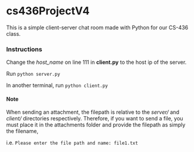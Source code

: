# cs436ProjectV4
This is a simple client-server chat room made with Python for our CS-436 class.

### Instructions

Change the *host_name* on line 111 in **client.py** to the host ip of the server.

Run `python server.py`

In another terminal, run `python client.py`


#### Note

When sending an attachment, the filepath is relative to the *server/* and *client/* directories respectively. Therefore, if you want to send a file, you must place it in the attachments folder and provide the filepath as simply the filename, 

i.e. `Please enter the file path and name: file1.txt`